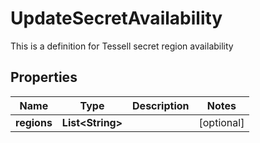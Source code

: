 

# UpdateSecretAvailability

This is a definition for Tessell secret region availability

## Properties

Name | Type | Description | Notes
------------ | ------------- | ------------- | -------------
**regions** | **List&lt;String&gt;** |  |  [optional]



